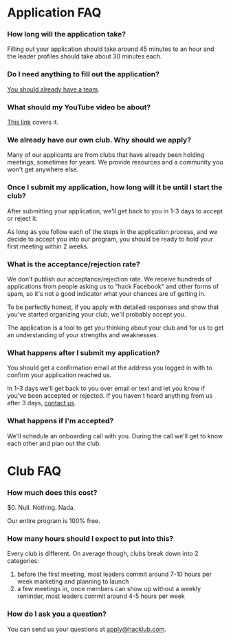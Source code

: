 # Application FAQ

### How long will the application take?

Filling out your application should take around 45 minutes to an hour and the leader profiles should take about 30 minutes each.

### Do I need anything to fill out the application?

[You should already have a team](https://github.com/hackclub/hackclub/blob/master/clubs/leadership_preface.md).

### What should my YouTube video be about?

[This link](https://github.com/hackclub/hackclub/blob/master/clubs/youtube_video.md) covers it.

### We already have our own club. Why should we apply?

Many of our applicants are from clubs that have already been holding meetings, sometimes for years. We provide resources and a community you won't get anywhere else.

### Once I submit my application, how long will it be until I start the club?

After submitting your application, we'll get back to you in 1-3 days to accept or reject it.

As long as you follow each of the steps in the application process, and we decide to accept you into our program, you should be ready to hold your first meeting within 2 weeks.

### What is the acceptance/rejection rate?

We don't publish our acceptance/rejection rate. We receive hundreds of applications from people asking us to "hack Facebook" and other forms of spam, so it's not a good indicator what your chances are of getting in.

To be perfectly honest, if you apply with detailed responses and show that you've started organizing your club, we'll probably accept you.

The application is a tool to get you thinking about your club and for us to get an understanding of your strengths and weaknesses.

### What happens after I submit my application?

You should get a confirmation email at the address you logged in with to confirm your application reached us.

In 1-3 days we'll get back to you over email or text and let you know if you've been accepted or rejected. If you haven't heard anything from us after 3 days, [contact us](#how-do-i-ask-you-a-question).

### What happens if I'm accepted?

We'll schedule an onboarding call with you. During the call we'll get to know each other and plan out the club.

# Club FAQ

### How much does this cost?

$0. Null. Nothing. Nada.

Our entire program is 100% free.

### How many hours should I expect to put into this?

Every club is different. On average though, clubs break down into 2 categories:

1. before the first meeting, most leaders commit around 7-10 hours per week marketing and planning to launch
2. a few meetings in, once members can show up without a weekly reminder, most leaders commit around 4-5 hours per week

### How do I ask you a question?

You can send us your questions at <apply@hacklub.com>.

